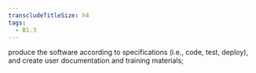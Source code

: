 ```yaml
---
transcludeTitleSize: h4
tags:
  - B1.3
---
```

produce the software according to specifications (i.e., code, test, deploy), and create user documentation and training materials;
